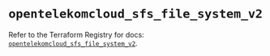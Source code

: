 # `opentelekomcloud_sfs_file_system_v2`

Refer to the Terraform Registry for docs: [`opentelekomcloud_sfs_file_system_v2`](https://registry.terraform.io/providers/opentelekomcloud/opentelekomcloud/1.36.27/docs/resources/sfs_file_system_v2).
